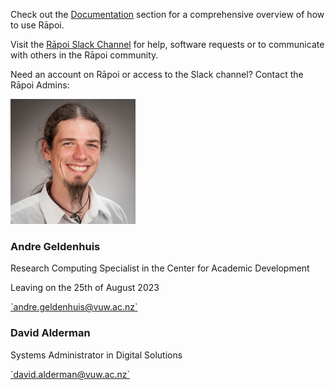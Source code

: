 
Check out the [Documentation](index.md) section for a comprehensive overview of how to use Rāpoi.

Visit the [Rāpoi Slack Channel](https://uwrc.slack.com) for help, software requests or to communicate with others in the Rāpoi community.

Need an account on Rāpoi or access to the Slack channel? Contact the Rāpoi Admins:


<div class="person-card">
    <img src="../img/Andre.jpg" width="200" height="200">
    <h3>Andre Geldenhuis</h3>
    <p>Research Computing Specialist in the Center for Academic Development</p>
    <p>Leaving on the 25th of August 2023</p>
    <a href="mailto:andre.geldenhuis@vuw.ac.nz">`andre.geldenhuis@vuw.ac.nz`</a>
</div>

<div class="person-card">
    <h3>David Alderman</h3>
    <p>Systems Administrator in Digital Solutions</p>
    <a href="mailto:david.alderman@vuw.ac.nz">`david.alderman@vuw.ac.nz`</a>
</div>




<!-- <img src="../img/Wes.jpg" width="200" height="200"> <br>
Wes Harrell
<br>
Research Software Engineer <br>
<a href="mailto:wes.harrell@vuw.ac.nz">`wes.harrell@vuw.ac.nz`</a> -->

<!-- <img src="../img/Matt.jpg" width="200" height="200"> <br> 
Matt Plummer
<br>
Digital Research Consultant
<br>
<a href="mailto:matt.plummer@vuw.ac.nz">`matt.plummer@vuw.ac.nz`</a> -->

